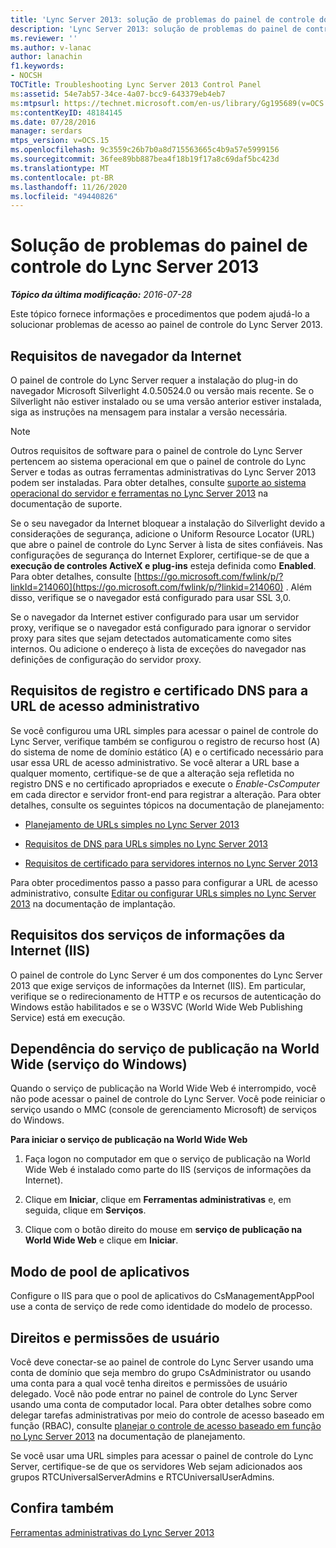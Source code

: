 ```yaml
---
title: 'Lync Server 2013: solução de problemas do painel de controle do Lync Server 2013'
description: 'Lync Server 2013: solução de problemas do painel de controle do Lync Server 2013.'
ms.reviewer: ''
ms.author: v-lanac
author: lanachin
f1.keywords:
- NOCSH
TOCTitle: Troubleshooting Lync Server 2013 Control Panel
ms:assetid: 54e7ab57-34ce-4a07-bcc9-643379eb4eb7
ms:mtpsurl: https://technet.microsoft.com/en-us/library/Gg195689(v=OCS.15)
ms:contentKeyID: 48184145
ms.date: 07/28/2016
manager: serdars
mtps_version: v=OCS.15
ms.openlocfilehash: 9c3559c26b7b0a8d715563665c4b9a57e5999156
ms.sourcegitcommit: 36fee89bb887bea4f18b19f17a8c69daf5bc423d
ms.translationtype: MT
ms.contentlocale: pt-BR
ms.lasthandoff: 11/26/2020
ms.locfileid: "49440826"
---
```

# <a name="troubleshooting-lync-server-2013-control-panel"></a>Solução de problemas do painel de controle do Lync Server 2013

<div data-xmlns="http://www.w3.org/1999/xhtml">

<div class="topic" data-xmlns="http://www.w3.org/1999/xhtml" data-msxsl="urn:schemas-microsoft-com:xslt" data-cs="https://msdn.microsoft.com/">

<div data-asp="https://msdn2.microsoft.com/asp">



</div>

<div id="mainSection">

<div id="mainBody">

<span> </span>

_**Tópico da última modificação:** 2016-07-28_

Este tópico fornece informações e procedimentos que podem ajudá-lo a solucionar problemas de acesso ao painel de controle do Lync Server 2013.

<div>

## <a name="internet-browser-requirements"></a>Requisitos de navegador da Internet

O painel de controle do Lync Server requer a instalação do plug-in do navegador Microsoft Silverlight 4.0.50524.0 ou versão mais recente. Se o Silverlight não estiver instalado ou se uma versão anterior estiver instalada, siga as instruções na mensagem para instalar a versão necessária.

<div>


> [!NOTE]  
> Outros requisitos de software para o painel de controle do Lync Server pertencem ao sistema operacional em que o painel de controle do Lync Server e todas as outras ferramentas administrativas do Lync Server 2013 podem ser instaladas. Para obter detalhes, consulte <A href="lync-server-2013-server-and-tools-operating-system-support.md">suporte ao sistema operacional do servidor e ferramentas no Lync Server 2013</A> na documentação de suporte.



</div>

Se o seu navegador da Internet bloquear a instalação do Silverlight devido a considerações de segurança, adicione o Uniform Resource Locator (URL) que abre o painel de controle do Lync Server à lista de sites confiáveis. Nas configurações de segurança do Internet Explorer, certifique-se de que a **execução de controles ActiveX e plug-ins** esteja definida como **Enabled**. Para obter detalhes, consulte [https://go.microsoft.com/fwlink/p/?linkId=214060](https://go.microsoft.com/fwlink/p/?linkid=214060) . Além disso, verifique se o navegador está configurado para usar SSL 3,0.

Se o navegador da Internet estiver configurado para usar um servidor proxy, verifique se o navegador está configurado para ignorar o servidor proxy para sites que sejam detectados automaticamente como sites internos. Ou adicione o endereço à lista de exceções do navegador nas definições de configuração do servidor proxy.

</div>

<div>

## <a name="dns-record-and-certificate-requirements-for-the-administrative-access-url"></a>Requisitos de registro e certificado DNS para a URL de acesso administrativo

Se você configurou uma URL simples para acessar o painel de controle do Lync Server, verifique também se configurou o registro de recurso host (A) do sistema de nome de domínio estático (A) e o certificado necessário para usar essa URL de acesso administrativo. Se você alterar a URL base a qualquer momento, certifique-se de que a alteração seja refletida no registro DNS e no certificado apropriados e execute o *Enable-CsComputer* em cada director e servidor front-end para registrar a alteração. Para obter detalhes, consulte os seguintes tópicos na documentação de planejamento:

  - [Planejamento de URLs simples no Lync Server 2013](lync-server-2013-planning-for-simple-urls.md)

  - [Requisitos de DNS para URLs simples no Lync Server 2013](lync-server-2013-dns-requirements-for-simple-urls.md)

  - [Requisitos de certificado para servidores internos no Lync Server 2013](lync-server-2013-certificate-requirements-for-internal-servers.md)

Para obter procedimentos passo a passo para configurar a URL de acesso administrativo, consulte [Editar ou configurar URLs simples no Lync Server 2013](lync-server-2013-edit-or-configure-simple-urls.md) na documentação de implantação.

</div>

<div>

## <a name="internet-information-services-iis-requirements"></a>Requisitos dos serviços de informações da Internet (IIS)

O painel de controle do Lync Server é um dos componentes do Lync Server 2013 que exige serviços de informações da Internet (IIS). Em particular, verifique se o redirecionamento de HTTP e os recursos de autenticação do Windows estão habilitados e se o W3SVC (World Wide Web Publishing Service) está em execução.

<div>

## <a name="world-wide-publishing-service-windows-service-dependency"></a>Dependência do serviço de publicação na World Wide (serviço do Windows)

Quando o serviço de publicação na World Wide Web é interrompido, você não pode acessar o painel de controle do Lync Server. Você pode reiniciar o serviço usando o MMC (console de gerenciamento Microsoft) de serviços do Windows.

**Para iniciar o serviço de publicação na World Wide Web**

1.  Faça logon no computador em que o serviço de publicação na World Wide Web é instalado como parte do IIS (serviços de informações da Internet).

2.  Clique em **Iniciar**, clique em **Ferramentas administrativas** e, em seguida, clique em **Serviços**.

3.  Clique com o botão direito do mouse em **serviço de publicação na World Wide Web** e clique em **Iniciar**.

</div>

<div>

## <a name="application-pool-mode"></a>Modo de pool de aplicativos

Configure o IIS para que o pool de aplicativos do CsManagementAppPool use a conta de serviço de rede como identidade do modelo de processo.

</div>

</div>

<div>

## <a name="user-rights-and-permissions"></a>Direitos e permissões de usuário

Você deve conectar-se ao painel de controle do Lync Server usando uma conta de domínio que seja membro do grupo CsAdministrator ou usando uma conta para a qual você tenha direitos e permissões de usuário delegado. Você não pode entrar no painel de controle do Lync Server usando uma conta de computador local. Para obter detalhes sobre como delegar tarefas administrativas por meio do controle de acesso baseado em função (RBAC), consulte [planejar o controle de acesso baseado em função no Lync Server 2013](lync-server-2013-planning-for-role-based-access-control.md) na documentação de planejamento.

Se você usar uma URL simples para acessar o painel de controle do Lync Server, certifique-se de que os servidores Web sejam adicionados aos grupos RTCUniversalServerAdmins e RTCUniversalUserAdmins.

</div>

<div>

## <a name="see-also"></a>Confira também


[Ferramentas administrativas do Lync Server 2013](lync-server-2013-lync-server-administrative-tools.md)  
  

</div>

</div>

<span> </span>

</div>

</div>

</div>

